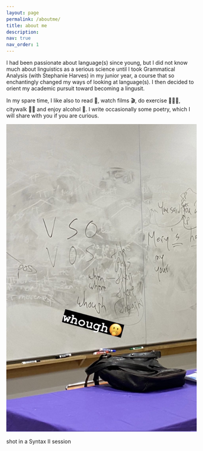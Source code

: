 ```yaml
---
layout: page
permalink: /aboutme/
title: about me
description:
nav: true
nav_order: 1
---
```


I had been passionate about language(s) since young, but I did not know much about linguistics as a serious science until I took Grammatical Analysis (with Stephanie Harves) in my junior year, a course that so enchantingly changed my ways of looking at language(s). I then decided to orient my academic pursuit toward becoming a lingusit.

In my spare time, I like also to read 📖, watch films 🎬, do exercise 🏋🏻‍♂️, citywalk 🚶🏻 and enjoy alcohol 🍺. I write occasionally some poetry, which I will share with you if you are curious.

<img src="../assets/img/syntax_pic.jpg" alt="Image description">

shot in a Syntax II session
